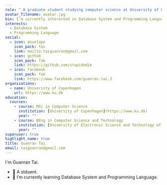 ```yaml
---
role: " A graduate student studying computer science at University of Copenhagen."
avatar_filename: avatar.jpg
bio: I’m currently interested in Database System and Programming Language.
interests:
  - Database System
  - Programming Language
social:
  - icon: envelope
    icon_pack: fas
    link: mailto:taiguanran@gmail.com
  - icon: github
    icon_pack: fab
    link: https://github.com/stupidodie
  - icon: facebook
    icon_pack: fab
    link: https://www.facebook.com/guanran.tai.3
organizations:
  - name: University of Copenhagen
    url: https://www.ku.dk
education:
  courses:
    - course: MSc in Computer Science
      institution: [University of Copenhagen](https://www.ku.dk)
      year: ""
    - course: BEng in Computer Science and Technology
      institution: [University of Electronic Science and Technology of China](https://en.uestc.edu.cn/)
      year: ""
superuser: true
highlight_name: true
title: Guanran Tai
email: taiguanran@gmail.com
---
```

I'm Guanran Tai.

* 🔭 A stduent.
* 🌱 I’m currently learning Database System and Programming Language.